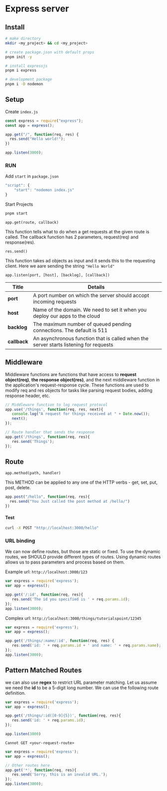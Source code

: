 # Express server

## Install

```bash
# make directory
mkdir <my_project> && cd <my_project>

# create package.json with default props
pnpm init -y

# install expressjs
pnpm i express

# development package
pnpm i -D nodemon
```

## Setup

Create `index.js`

```javascript
const express = require("express");
const app = express();

app.get("/", function(req, res) {
  res.send("Hello world!");
})

app.listen(3000);
```

### RUN

Add `start` in `package.json`
```javascript
"script": {
    "start": "nodemon index.js"
}
```

Start Projects
```bash
pnpm start
```

`app.get(route, callback)`

This function tells what to do when a get requests at the given route is called.
The callback function has 2 parameters, request(req) and response(res).

`res.send()`

This function takes ad objects as input and it sends this to the requesting client.
Here we aare sending the string `"Hello World"`

`app.listen(port, [host], [backlog], [callback])`

| Title        | Details                                                      |
| ------------ | ------------------------------------------------------------ |
| **port**     | A port number on which the server should accopt incoming requests |
| **host**     | Name of the domain. We need to set it when you deploy our apps to the cloud |
| **backlog**  | The maximum number of queued pending connections. The default is 511 |
| **callback** | An asynchronous function that is called when the server starts listening for requests |

## Middleware

Middleware functions are functions that have access to **request object(req)**, **the response object(res)**, and the next middleware function in the application's request-response cycle. These functions are used to modify req and res objects for tasks like parsing request bodies, adding response header, etc.

```javascript
// Middleware function to log request protocol
app.use('/things', function(req, res, next){
   console.log("A request for things received at " + Date.now());
   next();
});

// Route handler that sends the response
app.get('/things', function(req, res){
   res.send('Things');
});
```

## Route

`app.method(path, handler)`

This METHOD can be applied to any one of the HTTP verbs - get, set, put, post, delete.

```javascript
app.post("/hello", function(req, res){
  res.send("You Just called the post method at /hello/")
})
```

#### Test

```bash
curl -X POST "http://localhost:3000/hello"
```

### URL binding

We can now define routes, but those are static or fixed. To use the dynamic routes, we SHOULD provide different types of routes. Using dynamic routes allows  us to pass parameters and process based on them.

Example
url: `http://localhost:3000/123`

```javascript
var express = require('express');
var app = express();

app.get('/:id', function(req, res){
   res.send('The id you specified is ' + req.params.id);
});
app.listen(3000);
```

Complex
url: `http://localhost:3000/things/tutorialspoint/12345`

```javascript
var express = require('express');
var app = express();

app.get('/things/:name/:id', function(req, res) {
   res.send('id: ' + req.params.id + ' and name: ' + req.params.name);
});
app.listen(3000);
```

## Pattern Matched Routes

we can also use **regex** to restrict URL parameter matching. Let us assume we need the **id** to be a 5-digit long number. We can use the following route definition.

```javascript
var express = require('express');
var app = express();

app.get('/things/:id([0-9]{5})', function(req, res){
   res.send('id: ' + req.params.id);
});

app.listen(3000)
```

`Cannot GET <your-request-route>`

```javascript
var express = require('express');
var app = express();

// Other routes here
app.get('*', function(req, res){
   res.send('Sorry, this is an invalid URL.');
});
app.listen(3000);
```

